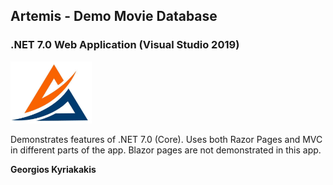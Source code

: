 ## Artemis - Demo Movie Database

### .NET 7.0 Web Application (Visual Studio 2019)

<img src="Artemis/wwwroot/images/a-letter-logo.png" width=130 />

Demonstrates features of .NET 7.0 (Core). Uses both Razor Pages and MVC
in different parts of the app. Blazor pages are not demonstrated in this app.

__Georgios Kyriakakis__
